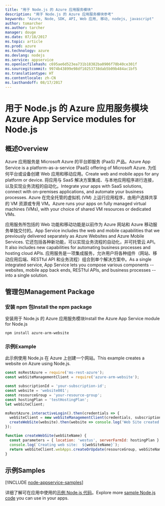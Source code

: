 ```yaml
---
title: "用于 Node.js 的 Azure 应用服务模块"
description: "用于 Node.js 的 Azure 应用服务模块参考"
keywords: "Azure, Node, SDK, API, Web 应用, 移动, nodejs, javascript"
author: tomarcher
ms.author: tarcher
manager: douge
ms.date: 07/18/2017
ms.topic: article
ms.prod: azure
ms.technology: azure
ms.devlang: nodejs
ms.service: appservice
ms.openlocfilehash: c695ae6d523ea731b18382ba0906f78b40ce301f
ms.sourcegitcommit: 9974b43899e98df10253738dab5b09b484ac1bf5
ms.translationtype: HT
ms.contentlocale: zh-CN
ms.lasthandoff: 08/17/2017
---
```

# <a name="azure-app-service-modules-for-nodejs"></a><span data-ttu-id="bc598-104">用于 Node.js 的 Azure 应用服务模块</span><span class="sxs-lookup"><span data-stu-id="bc598-104">Azure App Service modules for Node.js</span></span>

## <a name="overview"></a><span data-ttu-id="bc598-105">概述</span><span class="sxs-lookup"><span data-stu-id="bc598-105">Overview</span></span>

<span data-ttu-id="bc598-106">Azure 应用服务是 Microsoft Azure 的平台即服务 (PaaS) 产品。</span><span class="sxs-lookup"><span data-stu-id="bc598-106">Azure App Service is a platform-as-a-service (PaaS) offering of Microsoft Azure.</span></span> <span data-ttu-id="bc598-107">为任何平台或设备创建 Web 应用和移动应用。</span><span class="sxs-lookup"><span data-stu-id="bc598-107">Create web and mobile apps for any platform or device.</span></span> <span data-ttu-id="bc598-108">将应用与 SaaS 解决方案集成、与本地应用程序进行连接，以及实现业务流程的自动化。</span><span class="sxs-lookup"><span data-stu-id="bc598-108">Integrate your apps with SaaS solutions, connect with on-premises applications, and automate your business processes.</span></span> <span data-ttu-id="bc598-109">Azure 在完全托管的虚拟机 (VM) 上运行应用程序，由用户选择共享的 VM 资源或专用 VM。</span><span class="sxs-lookup"><span data-stu-id="bc598-109">Azure runs your apps on fully managed virtual machines (VMs), with your choice of shared VM resources or dedicated VMs.</span></span>

<span data-ttu-id="bc598-110">应用服务所包括的 Web 功能和移动功能是以前作为 Azure 网站和 Azure 移动服务单独交付的。</span><span class="sxs-lookup"><span data-stu-id="bc598-110">App Service includes the web and mobile capabilities that we previously delivered separately as Azure Websites and Azure Mobile Services.</span></span> <span data-ttu-id="bc598-111">它还包括各种新功能，可以实现业务流程的自动化，并可托管云 API。</span><span class="sxs-lookup"><span data-stu-id="bc598-111">It also includes new capabilities for automating business processes and hosting cloud APIs.</span></span> <span data-ttu-id="bc598-112">应用服务是一项集成服务，允许用户将各种组件（网站、移动应用后端、RESTful API 和业务流程）组合到单个解决方案中。</span><span class="sxs-lookup"><span data-stu-id="bc598-112">As a single integrated service, App Service lets you compose various components -- websites, mobile app back ends, RESTful APIs, and business processes -- into a single solution.</span></span>

## <a name="management-package"></a><span data-ttu-id="bc598-113">管理包</span><span class="sxs-lookup"><span data-stu-id="bc598-113">Management Package</span></span>

### <a name="install-the-npm-package"></a><span data-ttu-id="bc598-114">安装 npm 包</span><span class="sxs-lookup"><span data-stu-id="bc598-114">Install the npm package</span></span>

<span data-ttu-id="bc598-115">安装用于 Node.js 的 Azure 应用服务模块</span><span class="sxs-lookup"><span data-stu-id="bc598-115">Install the Azure App Service module for Node.js</span></span>

```bash
npm install azure-arm-website
```

### <a name="example"></a><span data-ttu-id="bc598-116">示例</span><span class="sxs-lookup"><span data-stu-id="bc598-116">Example</span></span>

<span data-ttu-id="bc598-117">此示例使用 Node.js 在 Azure 上创建一个网站。</span><span class="sxs-lookup"><span data-stu-id="bc598-117">This example creates a website on Azure using Node.js.</span></span>

```javascript
const msRestAzure = require('ms-rest-azure');
const webSiteManagementClient = require('azure-arm-website');

const subscriptionId = 'your-subscription-id';
const website = 'website001';
const resourceGroup = 'your-resource-group';
const hostingPlan = 'testHostingPlan';
let webSiteClient;

msRestAzure.interactiveLogin().then(credentials => {
  webSiteClient = new webSiteManagementClient(credentials, subscriptionId);
  createWebSite(website).then(website => console.log('Web Site created successfully', website));
});

function createWebSite(webSiteName) {
  const parameters = { location: 'westus', serverFarmId: hostingPlan };
  console.log(`Creating web site:  ${webSiteName}`);
  return webSiteClient.webApps.createOrUpdate(resourceGroup, webSiteName, parameters, null);
}
```

## <a name="samples"></a><span data-ttu-id="bc598-118">示例</span><span class="sxs-lookup"><span data-stu-id="bc598-118">Samples</span></span>

[!INCLUDE [node-appservice-samples](../docs-ref-conceptual/includes/appservice-samples.md)]

<span data-ttu-id="bc598-119">详细了解可在应用中使用的[示例 Node.js 代码](https://azure.microsoft.com/resources/samples/?platform=nodejs)。</span><span class="sxs-lookup"><span data-stu-id="bc598-119">Explore more [sample Node.js code](https://azure.microsoft.com/resources/samples/?platform=nodejs) you can use in your apps.</span></span>
